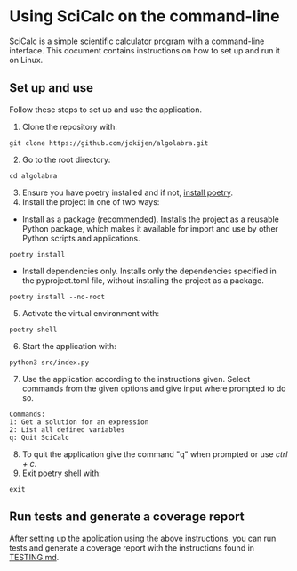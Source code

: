 # Using SciCalc on the command-line

SciCalc is a simple scientific calculator program with a command-line interface. This document contains instructions on how to set up and run it on Linux. 


## Set up and use

Follow these steps to set up and use the application. 

1. Clone the repository with:
```
git clone https://github.com/jokijen/algolabra.git
```
2. Go to the root directory:
```
cd algolabra
```
3. Ensure you have poetry installed and if not, [install poetry](https://python-poetry.org/docs/). 
4. Install the project in one of two ways:
- Install as a package (recommended). Installs the project as a reusable Python package, which makes it available for import and use by other Python scripts and applications. 
```
poetry install
```
- Install dependencies only. Installs only the dependencies specified in the pyproject.toml file, without installing the project as a package.
```
poetry install --no-root
```
5. Activate the virtual environment with:
```
poetry shell
```
6. Start the application with:
```
python3 src/index.py
```
7. Use the application according to the instructions given. Select commands from the given options and give input where prompted to do so.
```
Commands:
1: Get a solution for an expression
2: List all defined variables
q: Quit SciCalc
```
8. To quit the application give the command "q" when prompted or use *ctrl + c*.
9. Exit poetry shell with:
```
exit
```


## Run tests and generate a coverage report

After setting up the application using the above instructions, you can run tests and generate a coverage report with the instructions found in [TESTING.md](TESTING.md#running-the-tests).
